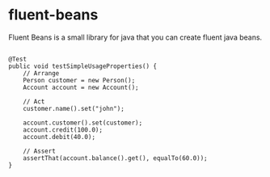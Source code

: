 # fluent-beans

Fluent Beans is a small library for java that you can create fluent java beans.

```

@Test
public void testSimpleUsageProperties() {
	// Arrange
	Person customer = new Person();
	Account account = new Account();
	
	// Act
	customer.name().set("john");
	
	account.customer().set(customer);
	account.credit(100.0);
	account.debit(40.0);
	
	// Assert
	assertThat(account.balance().get(), equalTo(60.0));
}

```
